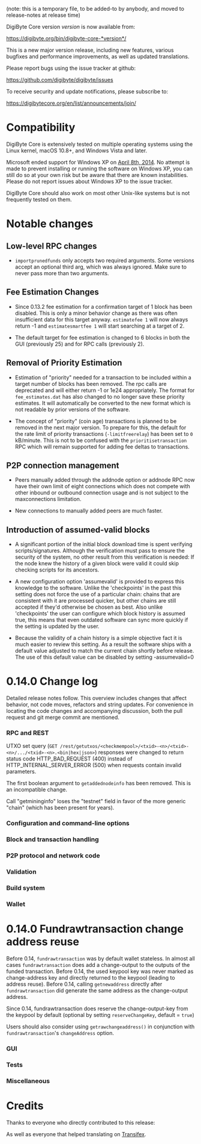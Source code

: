 (note: this is a temporary file, to be added-to by anybody, and moved to
release-notes at release time)

DigiByte Core version *version* is now available from:

  <https://digibyte.org/bin/digibyte-core-*version*/>

This is a new major version release, including new features, various bugfixes
and performance improvements, as well as updated translations.

Please report bugs using the issue tracker at github:

  <https://github.com/digibyte/digibyte/issues>

To receive security and update notifications, please subscribe to:

  <https://digibytecore.org/en/list/announcements/join/>

Compatibility
==============

DigiByte Core is extensively tested on multiple operating systems using
the Linux kernel, macOS 10.8+, and Windows Vista and later.

Microsoft ended support for Windows XP on [April 8th, 2014](https://www.microsoft.com/en-us/WindowsForBusiness/end-of-xp-support).
No attempt is made to prevent installing or running the software on Windows XP, you
can still do so at your own risk but be aware that there are known instabilities.
Please do not report issues about Windows XP to the issue tracker.

DigiByte Core should also work on most other Unix-like systems but is not
frequently tested on them.

Notable changes
===============

Low-level RPC changes
----------------------

- `importprunedfunds` only accepts two required arguments. Some versions accept
  an optional third arg, which was always ignored. Make sure to never pass more
  than two arguments.

Fee Estimation Changes
----------------------

- Since 0.13.2 fee estimation for a confirmation target of 1 block has been
  disabled. This is only a minor behavior change as there was often insufficient
  data for this target anyway. `estimatefee 1` will now always return -1 and
  `estimatesmartfee 1` will start searching at a target of 2.

- The default target for fee estimation is changed to 6 blocks in both the GUI
  (previously 25) and for RPC calls (previously 2).

Removal of Priority Estimation
-------------------------------

- Estimation of "priority" needed for a transaction to be included within a target
  number of blocks has been removed.  The rpc calls are deprecated and will either
  return -1 or 1e24 appropriately. The format for `fee_estimates.dat` has also
  changed to no longer save these priority estimates. It will automatically be
  converted to the new format which is not readable by prior versions of the
  software.

- The concept of "priority" (coin age) transactions is planned to be removed in
  the next major version. To prepare for this, the default for the rate limit of
  priority transactions (`-limitfreerelay`) has been set to `0` kB/minute. This
  is not to be confused with the `prioritisetransaction` RPC which will remain
  supported for adding fee deltas to transactions.

P2P connection management
--------------------------

- Peers manually added through the addnode option or addnode RPC now have their own
  limit of eight connections which does not compete with other inbound or outbound
  connection usage and is not subject to the maxconnections limitation.

- New connections to manually added peers are much faster.

Introduction of assumed-valid blocks
-------------------------------------

- A significant portion of the initial block download time is spent verifying
  scripts/signatures.  Although the verification must pass to ensure the security
  of the system, no other result from this verification is needed: If the node
  knew the history of a given block were valid it could skip checking scripts
  for its ancestors.

- A new configuration option 'assumevalid' is provided to express this knowledge
  to the software.  Unlike the 'checkpoints' in the past this setting does not
  force the use of a particular chain: chains that are consistent with it are
  processed quicker, but other chains are still accepted if they'd otherwise
  be chosen as best. Also unlike 'checkpoints' the user can configure which
  block history is assumed true, this means that even outdated software can
  sync more quickly if the setting is updated by the user.

- Because the validity of a chain history is a simple objective fact it is much
  easier to review this setting.  As a result the software ships with a default
  value adjusted to match the current chain shortly before release.  The use
  of this default value can be disabled by setting -assumevalid=0

0.14.0 Change log
=================

Detailed release notes follow. This overview includes changes that affect
behavior, not code moves, refactors and string updates. For convenience in locating
the code changes and accompanying discussion, both the pull request and
git merge commit are mentioned.

### RPC and REST

UTXO set query (`GET /rest/getutxos/<checkmempool>/<txid>-<n>/<txid>-<n>/.../<txid>-<n>.<bin|hex|json>`) responses
were changed to return status code HTTP_BAD_REQUEST (400) instead of HTTP_INTERNAL_SERVER_ERROR (500) when requests
contain invalid parameters.

The first boolean argument to `getaddednodeinfo` has been removed. This is an incompatible change.

Call "getmininginfo" loses the "testnet" field in favor of the more generic "chain" (which has been present for years).

### Configuration and command-line options

### Block and transaction handling

### P2P protocol and network code

### Validation

### Build system

### Wallet

0.14.0 Fundrawtransaction change address reuse
==============================================

Before 0.14, `fundrawtransaction` was by default wallet stateless. In almost all cases `fundrawtransaction` does add a change-output to the outputs of the funded transaction. Before 0.14, the used keypool key was never marked as change-address key and directly returned to the keypool (leading to address reuse).
Before 0.14, calling `getnewaddress` directly after `fundrawtransaction` did generate the same address as the change-output address.

Since 0.14, fundrawtransaction does reserve the change-output-key from the keypool by default (optional by setting  `reserveChangeKey`, default = `true`)

Users should also consider using `getrawchangeaddress()` in conjunction with `fundrawtransaction`'s `changeAddress` option.

### GUI

### Tests

### Miscellaneous

Credits
=======

Thanks to everyone who directly contributed to this release:


As well as everyone that helped translating on [Transifex](https://www.transifex.com/projects/p/digibyte/).
